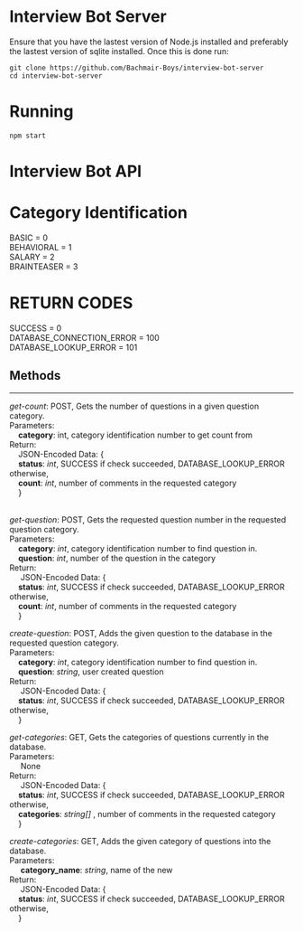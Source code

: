 # Interview Bot Server

Ensure that you have the lastest version of Node.js installed and preferably the lastest version of sqlite installed. Once this is done run:
```
git clone https://github.com/Bachmair-Boys/interview-bot-server
cd interview-bot-server
```

# Running

```
npm start
```

# Interview Bot API

# Category Identification
BASIC = 0 <br>
BEHAVIORAL = 1<br>
SALARY = 2<br>
BRAINTEASER = 3<br>

# RETURN CODES
SUCCESS = 0<br>
DATABASE_CONNECTION_ERROR = 100<br>
DATABASE_LOOKUP_ERROR = 101<br>

## Methods
---
_get-count_: POST, Gets the number of questions in a given question category.<br>
Parameters:<br>
&nbsp;&nbsp;&nbsp;&nbsp;**category**: int, category identification number to get count from<br>
Return:<br>
&nbsp;&nbsp;&nbsp;&nbsp;JSON-Encoded Data: {<br>
&nbsp;&nbsp;&nbsp;&nbsp;**status**: _int_, SUCCESS if check succeeded, DATABASE_LOOKUP_ERROR otherwise,<br>
&nbsp;&nbsp;&nbsp;&nbsp;**count**: _int_, number of comments in the requested category<br>
&nbsp;&nbsp;&nbsp;&nbsp;}<br>
<br>

_get-question_: POST, Gets the requested question number in the requested question category.<br>
Parameters:<br>
&nbsp;&nbsp;&nbsp;&nbsp;**category**: _int_, category identification number to find question in.<br>
&nbsp;&nbsp;&nbsp;&nbsp;**question**: _int_, number of the question in the category<br>
Return: <br>
&nbsp;&nbsp;&nbsp;&nbsp; JSON-Encoded Data: {<br>
&nbsp;&nbsp;&nbsp;&nbsp;**status**: _int_, SUCCESS if check succeeded, DATABASE_LOOKUP_ERROR otherwise,<br>
&nbsp;&nbsp;&nbsp;&nbsp;**count**: _int_, number of comments in the requested category<br>
&nbsp;&nbsp;&nbsp;&nbsp;}<br>

_create-question_: POST, Adds the given question to the database in the requested question category.<br>
Parameters:<br>
&nbsp;&nbsp;&nbsp;&nbsp;**category**: _int_, category identification number to find question in.<br>
&nbsp;&nbsp;&nbsp;&nbsp;**question**: _string_, user created question<br>
Return: <br>
&nbsp;&nbsp;&nbsp;&nbsp; JSON-Encoded Data: {<br>
&nbsp;&nbsp;&nbsp;&nbsp;**status**: _int_, SUCCESS if check succeeded, DATABASE_LOOKUP_ERROR otherwise,<br>
&nbsp;&nbsp;&nbsp;&nbsp;}<br>

_get-categories_: GET, Gets the categories of questions currently in the database.<br>
Parameters:<br>
&nbsp;&nbsp;&nbsp;&nbsp; None<br>
Return: <br>
&nbsp;&nbsp;&nbsp;&nbsp; JSON-Encoded Data: {<br>
&nbsp;&nbsp;&nbsp;&nbsp;**status**: _int_, SUCCESS if check succeeded, DATABASE_LOOKUP_ERROR otherwise,<br>
&nbsp;&nbsp;&nbsp;&nbsp;**categories**: _string[]_ , number of comments in the requested category<br>
&nbsp;&nbsp;&nbsp;&nbsp;}<br>

_create-categories_: GET, Adds the given category of questions into the database.<br>
Parameters:<br>
&nbsp;&nbsp;&nbsp;&nbsp; **category\_name**: _string_, name of the new <br>
Return: <br>
&nbsp;&nbsp;&nbsp;&nbsp; JSON-Encoded Data: {<br>
&nbsp;&nbsp;&nbsp;&nbsp;**status**: _int_, SUCCESS if check succeeded, DATABASE_LOOKUP_ERROR otherwise,<br>
&nbsp;&nbsp;&nbsp;&nbsp;}<br>
